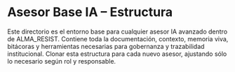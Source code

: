 # Asesor Base IA – Estructura

Este directorio es el entorno base para cualquier asesor IA avanzado dentro de ALMA_RESIST.
Contiene toda la documentación, contexto, memoria viva, bitácoras y herramientas necesarias para gobernanza y trazabilidad institucional.
Clonar esta estructura para cada nuevo asesor, ajustando sólo lo necesario según rol y responsable.
